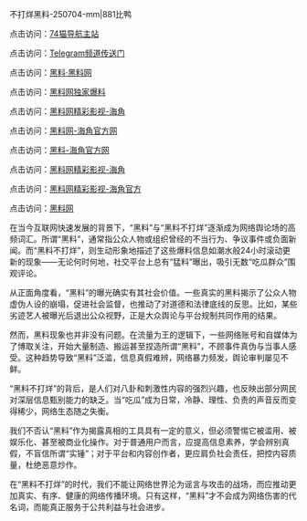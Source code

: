 不打烊黑料-250704-mm|881比鸭

点击访问：<a href="https://74mao.com/">74猫导航主站</a>

点击访问：<a href="https://74mao.com/">Telegram频道传送门</a>

点击访问：<a href="https://heiliaolvzlu3.pages.dev">黑料·黑料网</a>

点击访问：<a href="https://heiliaoyvnrda.pages.dev">黑料网独家爆料</a>

点击访问：<a href="https://sdfsh.pages.dev/">黑料网精彩影视-海角</a>

点击访问：<a href="https://sdbsd.pages.dev/">黑料网-海角官方网</a>

点击访问：<a href="https://gbs-3wd.pages.dev/">黑料-海角官方网</a>

点击访问：<a href="https://sdfsh.pages.dev/">黑料网精彩影视-海角</a>

点击访问：<a href="https://ert-6he.pages.dev/">黑料网精彩影视-海角官方</a>

点击访问：<a href="https://fge-7ja.pages.dev/">黑料网</a>

在当今互联网快速发展的背景下，“黑料”与“黑料不打烊”逐渐成为网络舆论场的高频词汇。所谓“黑料”，通常指公众人物或组织曾经的不当行为、争议事件或负面新闻。而“黑料不打烊”，则生动形象地描述了这些爆料信息如潮水般24小时滚动更新的现象——无论何时何地，社交平台上总有“猛料”曝出，吸引无数“吃瓜群众”围观评论。

从正面角度看，“黑料”的曝光确实有其社会价值。一些真实的黑料揭示了公众人物虚伪人设的崩塌，促进社会监督，也推动了对道德和法律底线的反思。比如，某些劣迹艺人被曝光后退出公众视野，正是大众舆论与平台规制共同作用的结果。

然而，黑料现象也并非没有问题。在流量为王的逻辑下，一些网络账号和自媒体为了博取关注，开始大量制造、搬运甚至捏造所谓“黑料”，不顾事件真伪与当事人感受。这种趋势导致“黑料”泛滥，信息真假难辨，网络暴力频发，舆论审判屡见不鲜。

“黑料不打烊”的背后，是人们对八卦和刺激性内容的强烈兴趣，也反映出部分网民对深层信息甄别能力的缺乏。当“吃瓜”成为日常，冷静、理性、负责的声音反而变得稀少，网络生态随之失衡。

我们不否认“黑料”作为揭露真相的工具具有一定的意义，但必须警惕它被滥用、被娱乐化、甚至被商业化操作。对于普通用户而言，应提高信息素养，学会辨别真假，不盲信所谓“实锤”；对于平台和内容创作者，更应肩负社会责任，把控内容质量，杜绝恶意炒作。

在“黑料不打烊”的时代，我们不能让网络世界沦为谣言与攻击的战场，而应推动更加真实、有序、健康的网络传播环境。只有这样，“黑料”才不会成为网络伤害的代名词，而能真正服务于公共利益与社会进步。
